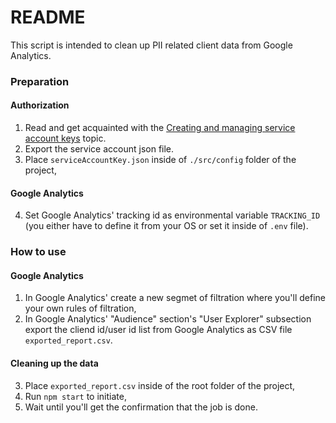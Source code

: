 # README #

This script is intended to clean up PII related client data from Google Analytics.

### Preparation ###

#### Authorization ####
1. Read and get acquainted with the [Creating and managing service account keys](https://cloud.google.com/iam/docs/creating-managing-service-account-keys) topic.
2. Export the service account json file.
3. Place `serviceAccountKey.json` inside of `./src/config` folder of the project,

#### Google Analytics ####

4. Set Google Analytics' tracking id as environmental variable `TRACKING_ID` (you either have to define it from your OS or set it inside of `.env` file).  
  

### How to use ###

#### Google Analytics ####

1. In Google Analytics' create a new segmet of filtration where you'll define your own rules of filtration,
2. In Google Analytics' "Audience" section's "User Explorer" subsection export the cliend id/user id list from Google Analytics as CSV file `exported_report.csv`.

#### Cleaning up the data ####

3. Place `exported_report.csv` inside of the root folder of the project,
4. Run `npm start` to initiate,
5. Wait until you'll get the confirmation that the job is done.
